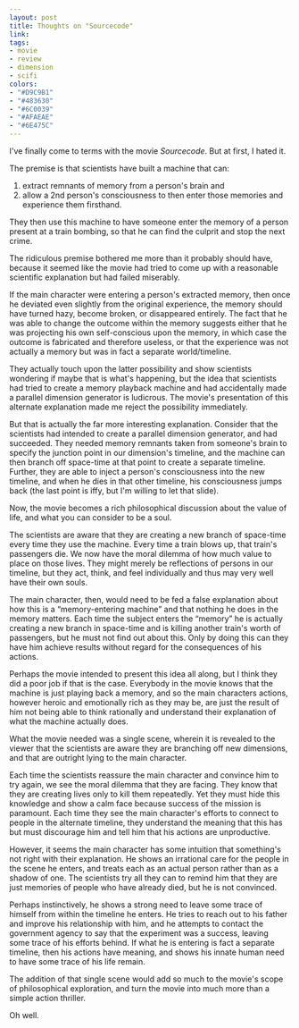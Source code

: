```yaml
---
layout: post
title: Thoughts on "Sourcecode"
link:
tags:
- movie
- review
- dimension
- scifi
colors:
- "#D9C9B1"
- "#483630"
- "#6C0039"
- "#AFAEAE"
- "#6E475C"
---
```


I've finally come to terms with the movie *Sourcecode*. But at first, I hated it.

The premise is that scientists have built a machine that can:

1) extract remnants of memory from a person's brain and
2) allow a 2nd person's consciousness to then enter those memories and experience them firsthand.

They then use this machine to have someone enter the memory of a person present at a train bombing, so that he can find the culprit and stop the next crime.

<!-- more -->

The ridiculous premise bothered me more than it probably should have, because it seemed like the movie had tried to come up with a reasonable scientific explanation but had failed miserably.

If the main character were entering a person's extracted memory, then once he deviated even slightly from the original experience, the memory should have turned hazy, become broken, or disappeared entirely. The fact that he was able to change the outcome within the memory suggests either that he was projecting his own self-conscious upon the memory, in which case the outcome is fabricated and therefore useless, or that the experience was not actually a memory but was in fact a separate world/timeline.

They actually touch upon the latter possibility and show scientists wondering if maybe that is what's happening, but the idea that scientists had tried to create a memory playback machine and had accidentally made a parallel dimension generator is ludicrous. The movie's presentation of this alternate explanation made me reject the possibility immediately.

But that is actually the far more interesting explanation. Consider that the scientists had intended to create a parallel dimension generator, and had succeeded. They needed memory remnants taken from someone's brain to specify the junction point in our dimension's timeline, and the machine can then branch off space-time at that point to create a separate timeline. Further, they are able to inject a person's consciousness into the new timeline, and when he dies in that other timeline, his consciousness jumps back (the last point is iffy, but I'm willing to let that slide).

Now, the movie becomes a rich philosophical discussion about the value of life, and what you can consider to be a soul.

The scientists are aware that they are creating a new branch of space-time every time they use the machine. Every time a train blows up, that train's passengers die. We now have the moral dilemma of how much value to place on those lives. They might merely be reflections of persons in our timeline, but they act, think, and feel individually and thus may very well have their own souls.

The main character, then, would need to be fed a false explanation about how this is a “memory-entering machine” and that nothing he does in the memory matters. Each time the subject enters the “memory” he is actually creating a new branch in space-time and is killing another train's worth of passengers, but he must not find out about this. Only by doing this can they have him achieve results without regard for the consequences of his actions.

Perhaps the movie intended to present this idea all along, but I think they did a poor job if that is the case. Everybody in the movie knows that the machine is just playing back a memory, and so the main characters actions, however heroic and emotionally rich as they may be, are just the result of him not being able to think rationally and understand their explanation of what the machine actually does.

What the movie needed was a single scene, wherein it is revealed to the viewer that the scientists are aware they are branching off new dimensions, and that are outright lying to the main character.

Each time the scientists reassure the main character and convince him to try again, we see the moral dilemma that they are facing. They know that they are creating lives only to kill them repeatedly. Yet they must hide this knowledge and show a calm face because success of the mission is paramount. Each time they see the main character's efforts to connect to people in the alternate timeline, they understand the meaning that this has but must discourage him and tell him that his actions are unproductive.

However, it seems the main character has some intuition that something's not right with their explanation. He shows an irrational care for the people in the scene he enters, and treats each as an actual person rather than as a shadow of one. The scientists try all they can to remind him that they are just memories of people who have already died, but he is not convinced.

Perhaps instinctively, he shows a strong need to leave some trace of himself from within the timeline he enters. He tries to reach out to his father and improve his relationship with him, and he attempts to contact the government agency to say that the experiment was a success, leaving some trace of his efforts behind. If what he is entering is fact a separate timeline, then his actions have meaning, and shows his innate human need to have some trace of his life remain.

The addition of that single scene would add so much to the movie's scope of philosophical exploration, and turn the movie into much more than a simple action thriller.

Oh well.
